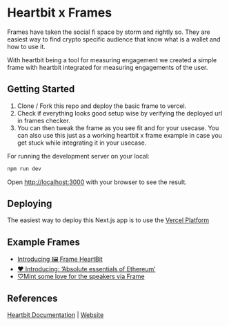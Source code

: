 # Heartbit x Frames

Frames have taken the social fi space by storm and rightly so. They are easiest way to find crypto specific audience that know what is a wallet and how to use it.

With heartbit being a tool for measuring engagement we created a simple frame with heartbit integrated for measuring engagements of the user.

## Getting Started

1. Clone / Fork this repo and deploy the basic frame to vercel. 
2. Check if everything looks good setup wise by verifying the deployed url in frames checker.
3. You can then tweak the frame as you see fit and for your usecase. You can also use this just as a working heartbit x frame example in case you get stuck while integrating it in your usecase.

For running the development server on your local:

```bash
npm run dev
```

Open [http://localhost:3000](http://localhost:3000) with your browser to see the result.

## Deploying

The easiest way to deploy this Next.js app is to use the [Vercel Platform](https://vercel.com/new?utm_medium=default-template&filter=next.js&utm_source=create-next-app&utm_campaign=create-next-app-readme)


## Example Frames

* [Introducing 🖼 Frame HeartBit](https://warpcast.com/miroyato/0xd71aa752)
* [♥️ Introducing: ‘Absolute essentials of Ethereum’](https://warpcast.com/miroyato/0xe74b6e97)
* [♡Mint some love for the speakers via Frame](https://warpcast.com/miroyato/0xbbdb4ece)

## References

[Heartbit Documentation](https://portal.fileverse.io/#/0x3d3dcEd1cb7676cbd90C4C4339D50AD52Bac37Fa/file/4?chainId=100) | [Website](https://fileverse.io/heartbit)
